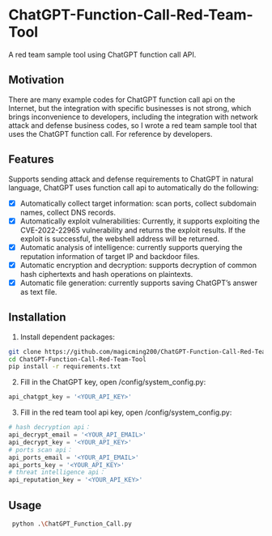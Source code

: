 # ChatGPT-Function-Call-Red-Team-Tool
A red team sample tool using ChatGPT function call API. 
## Motivation
There are many example codes for ChatGPT function call api on the Internet, but the integration with specific businesses is not strong, which brings inconvenience to developers, including the integration with network attack and defense business codes, so I wrote a red team sample tool that uses the ChatGPT function call. For reference by developers.
## Features
Supports sending attack and defense requirements to ChatGPT in natural language, ChatGPT uses function call api to automatically do the following:
- [x] Automatically collect target information: scan ports, collect subdomain names, collect DNS records.
- [x] Automatically exploit vulnerabilities: Currently, it supports exploiting the CVE-2022-22965 vulnerability and returns the exploit results. If the exploit is successful, the webshell address will be returned.
- [x] Automatic analysis of intelligence: currently supports querying the reputation information of target IP and backdoor files.
- [x] Automatic encryption and decryption: supports decryption of common hash ciphertexts and hash operations on plaintexts.
- [x] Automatic file generation: currently supports saving ChatGPT’s answer as text file.
## Installation
1. Install dependent packages:
```bash
git clone https://github.com/magicming200/ChatGPT-Function-Call-Red-Team-Tool.git
cd ChatGPT-Function-Call-Red-Team-Tool
pip install -r requirements.txt
```
2. Fill in the ChatGPT key, open /config/system_config.py:
```python
api_chatgpt_key = '<YOUR_API_KEY>'
```
3. Fill in the red team tool api key, open /config/system_config.py:
```python
# hash decryption api：
api_decrypt_email = '<YOUR_API_EMAIL>'
api_decrypt_key = '<YOUR_API_KEY>'
# ports scan api：
api_ports_email = '<YOUR_API_EMAIL>'
api_ports_key = '<YOUR_API_KEY>'
# threat intelligence api：
api_reputation_key = '<YOUR_API_KEY>'
```
## Usage
```bash
 python .\ChatGPT_Function_Call.py
```
